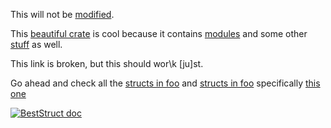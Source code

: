 This will not be [modified](crate::amodule).

<!-- cargo-rdme start -->

This [beautiful crate](https://docs.rs/integration_test/latest/integration_test/) is cool because it contains [modules](https://docs.rs/integration_test/latest/integration_test/amodule/) and some
other [stuff](https://en.wikipedia.org/wiki/Stuff) as well.

This link is broken, but this should wor\\k \[ju\]st.

Go ahead and check all the [structs in foo](https://docs.rs/integration_test/latest/integration_test/foo/#structs) and
[structs in foo](https://docs.rs/integration_test/latest/integration_test/foo/#structs) specifically [this one](https://docs.rs/integration_test/latest/integration_test/foo/struct.BestStruct.html)

[![BestStruct doc](https://example.com/image.png)](https://docs.rs/integration_test/latest/integration_test/foo/struct.BestStruct.html)

<!-- cargo-rdme end -->

